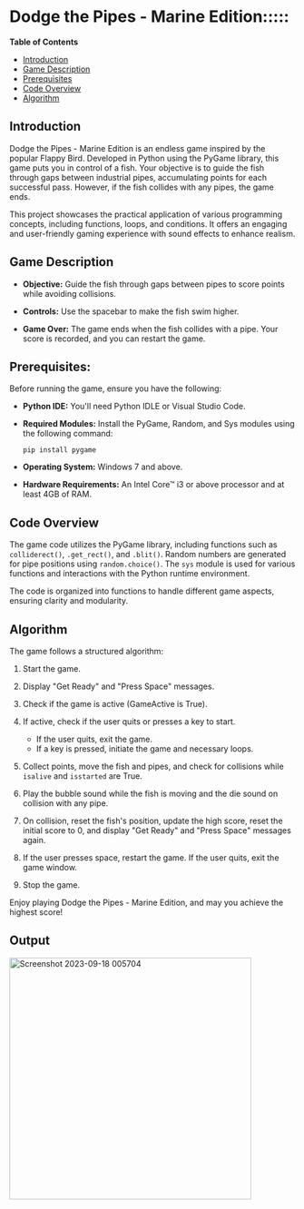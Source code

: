 # Dodge the Pipes - Marine Edition:::::

**Table of Contents**
- [Introduction](#introduction)
- [Game Description](#game-description)
- [Prerequisites](#prerequisites)
- [Code Overview](#code-overview)
- [Algorithm](#algorithm)

## Introduction

Dodge the Pipes - Marine Edition is an endless game inspired by the popular Flappy Bird. Developed in Python using the PyGame library, this game puts you in control of a fish. Your objective is to guide the fish through gaps between industrial pipes, accumulating points for each successful pass. However, if the fish collides with any pipes, the game ends.

This project showcases the practical application of various programming concepts, including functions, loops, and conditions. It offers an engaging and user-friendly gaming experience with sound effects to enhance realism.

## Game Description

- **Objective:** Guide the fish through gaps between pipes to score points while avoiding collisions.

- **Controls:** Use the spacebar to make the fish swim higher.

- **Game Over:** The game ends when the fish collides with a pipe. Your score is recorded, and you can restart the game.

## Prerequisites:

Before running the game, ensure you have the following:

- **Python IDE:** You'll need Python IDLE or Visual Studio Code.

- **Required Modules:** Install the PyGame, Random, and Sys modules using the following command:

  ```
  pip install pygame
  ```

- **Operating System:** Windows 7 and above.

- **Hardware Requirements:** An Intel Core™ i3 or above processor and at least 4GB of RAM.

## Code Overview

The game code utilizes the PyGame library, including functions such as `colliderect()`, `.get_rect()`, and `.blit()`. Random numbers are generated for pipe positions using `random.choice()`. The `sys` module is used for various functions and interactions with the Python runtime environment.

The code is organized into functions to handle different game aspects, ensuring clarity and modularity.

## Algorithm

The game follows a structured algorithm:

1. Start the game.

2. Display "Get Ready" and "Press Space" messages.

3. Check if the game is active (GameActive is True).

4. If active, check if the user quits or presses a key to start.

   - If the user quits, exit the game.
   - If a key is pressed, initiate the game and necessary loops.

5. Collect points, move the fish and pipes, and check for collisions while `isalive` and `isstarted` are True.

6. Play the bubble sound while the fish is moving and the die sound on collision with any pipe.

7. On collision, reset the fish's position, update the high score, reset the initial score to 0, and display "Get Ready" and "Press Space" messages again.

8. If the user presses space, restart the game. If the user quits, exit the game window.

9. Stop the game.

Enjoy playing Dodge the Pipes - Marine Edition, and may you achieve the highest score!

## Output
<img width="426" alt="Screenshot 2023-09-18 005704" src="https://github.com/pranavisingh8/DODGE_THE_PIPES___MARINE-EDITION/assets/138822333/a40fbc7b-06f4-491c-911e-0b4d61048b8e">
